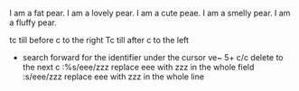 I am a fat pear.
I am a lovely pear.
I am a cute peae.
I am a smelly pear.
I am a fluffy pear.





tc till before c to the right
Tc till after c to the left
* search forward for the identifier under the cursor
ve~
5+
c/c delete to the next c
:%s/eee/zzz replace eee with zzz in the whole field
:s/eee/zzz replace eee with zzz in the whole line



